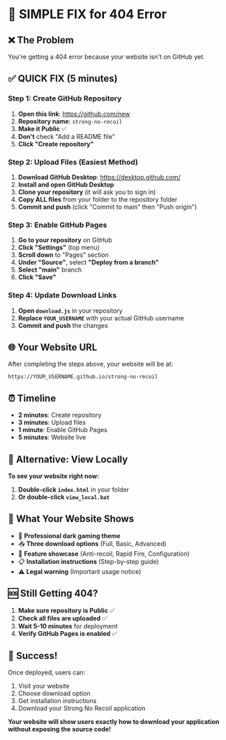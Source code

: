 # 🚀 SIMPLE FIX for 404 Error

## ❌ The Problem
You're getting a 404 error because your website isn't on GitHub yet.

## ✅ QUICK FIX (5 minutes)

### Step 1: Create GitHub Repository
1. **Open this link**: https://github.com/new
2. **Repository name**: `strong-no-recoil`
3. **Make it Public** ✅
4. **Don't** check "Add a README file"
5. **Click "Create repository"**

### Step 2: Upload Files (Easiest Method)
1. **Download GitHub Desktop**: https://desktop.github.com/
2. **Install and open GitHub Desktop**
3. **Clone your repository** (it will ask you to sign in)
4. **Copy ALL files** from your folder to the repository folder
5. **Commit and push** (click "Commit to main" then "Push origin")

### Step 3: Enable GitHub Pages
1. **Go to your repository** on GitHub
2. **Click "Settings"** (top menu)
3. **Scroll down** to "Pages" section
4. **Under "Source"**, select **"Deploy from a branch"**
5. **Select "main"** branch
6. **Click "Save"**

### Step 4: Update Download Links
1. **Open `download.js`** in your repository
2. **Replace `YOUR_USERNAME`** with your actual GitHub username
3. **Commit and push** the changes

## 🌐 Your Website URL
After completing the steps above, your website will be at:
```
https://YOUR_USERNAME.github.io/strong-no-recoil
```

## ⏰ Timeline
- **2 minutes**: Create repository
- **3 minutes**: Upload files
- **1 minute**: Enable GitHub Pages
- **5 minutes**: Website live

## 🔧 Alternative: View Locally
**To see your website right now:**
1. **Double-click `index.html`** in your folder
2. **Or double-click `view_local.bat`**

## 📱 What Your Website Shows
- 🎯 **Professional dark gaming theme**
- 📥 **Three download options** (Full, Basic, Advanced)
- 🎨 **Feature showcase** (Anti-recoil, Rapid Fire, Configuration)
- 📋 **Installation instructions** (Step-by-step guide)
- ⚠️ **Legal warning** (Important usage notice)

## 🆘 Still Getting 404?
1. **Make sure repository is Public** ✅
2. **Check all files are uploaded** ✅
3. **Wait 5-10 minutes** for deployment
4. **Verify GitHub Pages is enabled** ✅

## 🎯 Success!
Once deployed, users can:
1. Visit your website
2. Choose download option
3. Get installation instructions
4. Download your Strong No Recoil application

**Your website will show users exactly how to download your application without exposing the source code!** 